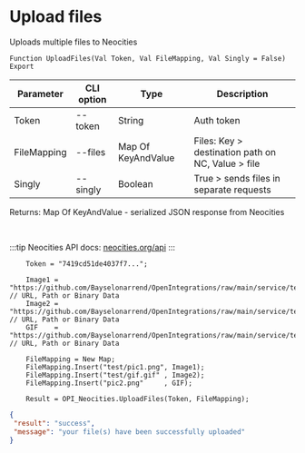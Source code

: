﻿---
sidebar_position: 2
---

# Upload files
 Uploads multiple files to Neocities



`Function UploadFiles(Val Token, Val FileMapping, Val Singly = False) Export`

  | Parameter | CLI option | Type | Description |
  |-|-|-|-|
  | Token | --token | String | Auth token |
  | FileMapping | --files | Map Of KeyAndValue | Files: Key > destination path on NC, Value > file |
  | Singly | --singly | Boolean | True > sends files in separate requests |

  
  Returns:  Map Of KeyAndValue - serialized JSON response from Neocities

<br/>

:::tip
Neocities API docs: [neocities.org/api](https://neocities.org/api)
:::
<br/>


```bsl title="Code example"
    Token = "7419cd51de4037f7...";

    Image1 = "https://github.com/Bayselonarrend/OpenIntegrations/raw/main/service/test_data/picture.jpg"; // URL, Path or Binary Data
    Image2 = "https://github.com/Bayselonarrend/OpenIntegrations/raw/main/service/test_data/picture2.jpg"; // URL, Path or Binary Data
    GIF    = "https://github.com/Bayselonarrend/OpenIntegrations/raw/main/service/test_data/animation.gif"; // URL, Path or Binary Data

    FileMapping = New Map;
    FileMapping.Insert("test/pic1.png", Image1);
    FileMapping.Insert("test/gif.gif" , Image2);
    FileMapping.Insert("pic2.png"     , GIF);

    Result = OPI_Neocities.UploadFiles(Token, FileMapping);
```
 



```json title="Result"
{
 "result": "success",
 "message": "your file(s) have been successfully uploaded"
}
```
